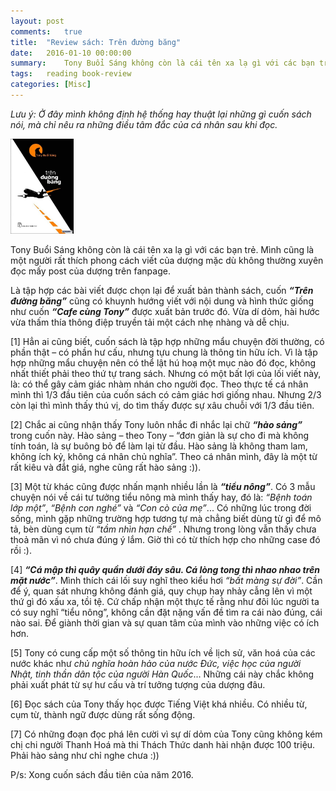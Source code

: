 ```yaml
---
layout: post
comments:   true
title:  "Review sách: Trên đường băng"
date:   2016-01-10 00:00:00
summary:    Tony Buổi Sáng không còn là cái tên xa lạ gì với các bạn trẻ. Mình cũng là một người rất thích phong cách viết của dượng mặc dù không thường xuyên đọc mấy post của dượng trên fanpage.
tags:	reading book-review
categories: [Misc]
---
```


*Lưu ý: Ở đây mình không định hệ thống hay thuật lại những gì cuốn sách nói, mà chỉ nêu ra những điều tâm đắc của cá nhân sau khi đọc.*

<img class="content-img-left" src="/assets/misc/tren_duong_bang.jpg" width="20%;">

Tony Buổi Sáng không còn là cái tên xa lạ gì với các bạn trẻ. Mình cũng là một người rất thích phong cách viết của dượng mặc dù không thường xuyên đọc mấy post của dượng trên fanpage.

Là tập hợp các bài viết được chọn lại để xuất bản thành sách, cuốn ***“Trên đường băng”*** cũng có khuynh hướng viết với nội dung và hình thức giống như cuốn ***“Cafe cùng Tony”*** được xuất bản trước đó. Vừa dí dỏm, hài hước vừa thấm thía thông điệp truyền tải một cách nhẹ nhàng và dễ chịu.

[1] Hẳn ai cũng biết, cuốn sách là tập hợp những mẩu chuyện đời thường, có phần thật – có phần hư cấu, nhưng tựu chung là thông tin hữu ích. Vì là tập hợp những mẩu chuyện nên có thể lật hú hoạ một mục nào đó đọc, không nhất thiết phải theo thứ tự trang sách. Nhưng có một bất lợi của lối viết này, là: có thể gây cảm giác nhàm nhán cho người đọc. Theo thực tế cá nhân mình thì 1/3 đầu tiên của cuốn sách có cảm giác hơi giống nhau. Nhưng 2/3 còn lại thì mình thấy thú vị, do tìm thấy được sự xâu chuỗi với 1/3 đầu tiên.

[2] Chắc ai cũng nhận thấy Tony luôn nhắc đi nhắc lại chữ ***“hào sảng”*** trong cuốn này. Hào sảng – theo Tony – “đơn giản là sự cho đi mà không tính toán, là sự buông bỏ để làm lại từ đầu. Hào sảng là không tham lam, không ích kỷ, không cá nhân chủ nghĩa”. Theo cá nhân mình, đây là một từ rất kiêu và đắt giá, nghe cũng rất hào sảng :)).

[3] Một từ khác cũng được nhấn mạnh nhiều lần là ***“tiểu nông”***. Có 3 mẫu chuyện nói về cái tư tưởng tiểu nông mà mình thấy hay, đó là: *“Bệnh toán lớp một”*, *“Bệnh con nghé”* và *“Con cò của mẹ”*... Có những lúc trong đời sống, mình gặp những trường hợp tương tự mà chẳng biết dùng từ gì để mô tả, bèn dùng cụm từ *“tầm nhìn hạn chế”* . Nhưng trong lòng vẫn thấy chưa thoả mãn vì nó chưa đúng ý lắm. Giờ thì có từ thích hợp cho những case đó rồi :).

[4] ***“Cá mập thì quây quần dưới đáy sâu. Cá lòng tong thì nhao nhao trên mặt nước”***. Mình thích cái lối suy nghĩ theo kiểu hơi *“bất màng sự đời”*. Cần để ý, quan sát nhưng không đánh giá, quy chụp hay nhảy cẫng lên vì một thứ gì đó xấu xa, tồi tệ. Cứ chấp nhận một thực tế rằng như đôi lúc người ta có suy nghĩ “tiểu nông”, không cần đặt nặng vấn đề tìm ra cái nào đúng, cái nào sai. Để giành thời gian và sự quan tâm của mình vào những việc có ích hơn.

[5] Tony có cung cấp một số thông tin hữu ích về lịch sử, văn hoá của các nước khác như *chủ nghĩa hoàn hảo của nước Đức, việc học của người Nhật, tinh thần dân tộc của người Hàn Quốc*... Những cái này chắc không phải xuất phát từ sự hư cấu và trí tưởng tượng của dượng đâu.

[6] Đọc sách của Tony thấy học được Tiếng Việt khá nhiều. Có nhiều từ, cụm từ, thành ngữ được dùng rất sống động.

[7] Có những đoạn đọc phá lên cười vì sự dí dỏm của Tony cũng không kém chị chi người Thanh Hoá mà thi Thách Thức danh hài nhận được 100 triệu. Phải hào sảng như chỉ nghe chưa :))

P/s: Xong cuốn sách đầu tiên của năm 2016.